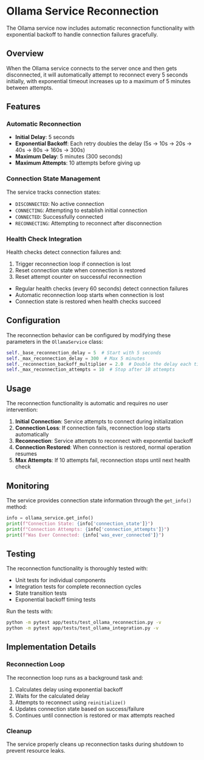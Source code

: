 # Ollama Service Reconnection

The Ollama service now includes automatic reconnection functionality with exponential backoff to
handle connection failures gracefully.

## Overview

When the Ollama service connects to the server once and
then gets disconnected, it will automatically attempt to reconnect every 5 seconds initially,
with exponential timeout increases up to a maximum of 5 minutes between attempts.

## Features

### Automatic Reconnection

- **Initial Delay**: 5 seconds
- **Exponential Backoff**: Each retry doubles the delay (5s → 10s → 20s → 40s → 80s → 160s → 300s)
- **Maximum Delay**: 5 minutes (300 seconds)
- **Maximum Attempts**: 10 attempts before giving up

### Connection State Management

The service tracks connection states:

- `DISCONNECTED`: No active connection
- `CONNECTING`: Attempting to establish initial connection
- `CONNECTED`: Successfully connected
- `RECONNECTING`: Attempting to reconnect after disconnection

### Health Check Integration

Health checks detect connection failures and:

1. Trigger reconnection loop if connection is lost
2. Reset connection state when connection is restored
3. Reset attempt counter on successful reconnection

- Regular health checks (every 60 seconds) detect connection failures
- Automatic reconnection loop starts when connection is lost
- Connection state is restored when health checks succeed

## Configuration

The reconnection behavior can be configured by modifying these parameters in the `OllamaService` class:

```python
self._base_reconnection_delay = 5  # Start with 5 seconds
self._max_reconnection_delay = 300  # Max 5 minutes
self._reconnection_backoff_multiplier = 2.0  # Double the delay each time
self._max_reconnection_attempts = 10  # Stop after 10 attempts
```

## Usage

The reconnection functionality is automatic and requires no user intervention:

1. **Initial Connection**: Service attempts to connect during initialization
2. **Connection Loss**: If connection fails, reconnection loop starts automatically
3. **Reconnection**: Service attempts to reconnect with exponential backoff
4. **Connection Restored**: When connection is restored, normal operation resumes
5. **Max Attempts**: If 10 attempts fail, reconnection stops until next health check

## Monitoring

The service provides connection state information through the `get_info()` method:

```python
info = ollama_service.get_info()
print(f"Connection State: {info['connection_state']}")
print(f"Connection Attempts: {info['connection_attempts']}")
print(f"Was Ever Connected: {info['was_ever_connected']}")
```

## Testing

The reconnection functionality is thoroughly tested with:

- Unit tests for individual components
- Integration tests for complete reconnection cycles
- State transition tests
- Exponential backoff timing tests

Run the tests with:

```bash
python -m pytest app/tests/test_ollama_reconnection.py -v
python -m pytest app/tests/test_ollama_integration.py -v
```

## Implementation Details

### Reconnection Loop

The reconnection loop runs as a background task and:

1. Calculates delay using exponential backoff
2. Waits for the calculated delay
3. Attempts to reconnect using `reinitialize()`
4. Updates connection state based on success/failure
5. Continues until connection is restored or max attempts reached

### Cleanup

The service properly cleans up reconnection tasks during shutdown to prevent resource leaks.
